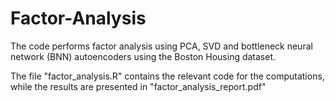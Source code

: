 # Factor-Analysis
The code performs factor analysis using PCA, SVD and bottleneck neural network (BNN) autoencoders using the Boston Housing dataset.

The file "factor_analysis.R" contains the relevant code for the computations, while the results are presented in "factor_analysis_report.pdf"
